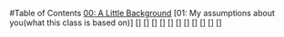 #Table of Contents
[00: A Little Background](./00:A-Little-Background.md)
[01: My assumptions about you(what this class is based on)]
[]
[]
[]
[]
[]
[]
[]
[]
[]
[]
[]
